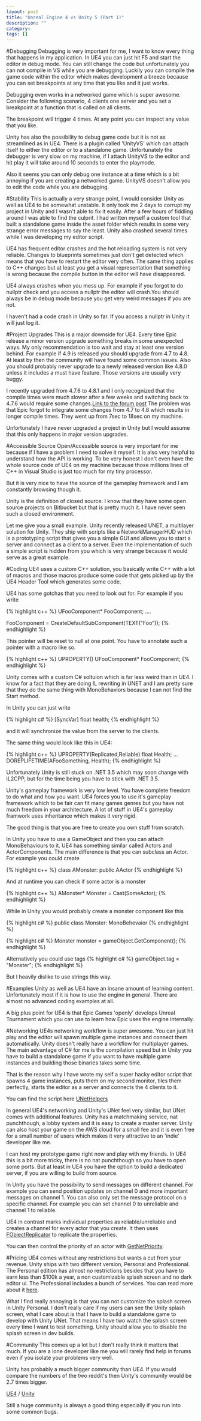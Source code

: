 ```yaml
---
layout: post
title: "Unreal Engine 4 vs Unity 5 (Part 1)"
description: ""
category:
tags: []
---
```


#Debugging
Debugging is very important for me, I want to know every thing that happens in my application.
In UE4 you can just hit F5 and start the editor in debug mode. You can still change the code but unfortunately you can not compile in VS while you are debugging. Luckily you can compile the game code within the editor which makes development a breeze because you can set breakpoints at any time that you like and it just works.

Debugging even works in a networked game which is super awesome. Consider the following scenario, 4 clients one server and you set a breakpoint at a function that is called on all clients.

The breakpoint will trigger 4 times. At any point you can inspect any value that you like.

Unity has also the possibility to debug game code but it is not as streamlined as in UE4. There is a plugin called 'UnityVS' which can attach itself to either the editor or to a standalone game. Unfortunately the debugger is very slow on my machine, if I attach UnityVS to the editor and hit play it will take around 10 seconds to enter the playmode.

Also it seems you can only debug one instance at a time which is a bit annoying if you are creating a networked game. UnityVS doesn't allow you to edit the code while you are debugging.

#Stability
This is actually a very strange point, I would consider Unity as well as UE4 to be somewhat unstable. It only took me 2 days to corrupt my project in Unity and I wasn't able to fix it easily. After a few hours of fiddling around I was able to find the culprit. I had written myself a custom tool that built a standalone game inside the asset folder which results in some very strange error messages to say the least.
Unity also crashed several times while I was developing my editor script.

UE4 has frequent editor crashes and the hot reloading system is not very reliable. Changes to blueprints sometimes just don't get detected which means that you have to restart the editor very often. The same thing applies to C++ changes but at least you get a visual representation that something is wrong because the compile button in the editor will have disappeared.

UE4 always crashes when you mess up. For example if you forgot to do nullptr check and you access a nullptr the editor will crash.You should always be in debug mode because you get very weird messages if you are not.

I haven't had a code crash in Unity so far. If you access a nullptr in Unity it will just log it.

#Project Upgrades
This is a major downside for UE4. Every time Epic release a minor version upgrade something breaks in some unexpected ways. My only recommendation is too wait and stay at least one version behind. For example if 4.9 is released you should upgrade from 4.7 to 4.8. At least by then the community will have found some common issues. Also you should probably never upgrade to a newly released version like 4.8.0 unless it includes a must have feature. Those versions are usually very
buggy.

I recently upgraded from 4.7.6 to 4.8.1 and I only recognized that the compile times were much slower after a few weeks and switching back to 4.7.6 would require some changes.[Link to the forum post](https://forums.unrealengine.com/showthread.php?75217-Slower-build-times-in-4-8)
The problem was that Epic forgot to integrate some changes from 4.7 to 4.8 which results in longer compile times. They went up from 7sec to 18sec on my machine.

Unfortunately I have never upgraded a project in Unity but I would assume that this only happens in major version upgrades.

#Accessible Source
Open/Accessible source is very important for me because if I have a problem I need to solve it myself. It is also very helpful to understand how the API is working. To be very honest I don't even have the whole source code of UE4 on my machine because those millions lines of C++ in Visual Studio is just too much for my tiny processor.

But it is very nice to have the source of the gameplay framework and I am constantly browsing though it.

Unity is the definition of closed source. I know that they have some open source projects on Bitbucket but that is pretty much it. I have never seen such a closed environment.

Let me give you a small example. Unity recently released UNET, a multilayer solution for Unity. They ship with scripts like a NetworkManagerHUD which is a prototyping script that gives you a simple GUI and allows you to start a server and connect as a client to a server. Even the implementation of such a simple script is hidden from you which is very strange because it would serve as a great example.

#Coding
UE4 uses a custom C++ solution, you basically write C++ with a lot of macros and those macros produce some code that gets picked up by the UE4 Header Tool which generates some code.

UE4 has some gotchas that you need to look out for. For example if you write

{% highlight c++ %}
UFooComponent* FooComponent;
....

FooComponent = CreateDefaultSubComponent(TEXT("Foo"));
{% endhighlight %}

This pointer will be reset to null at one point. You have to annotate such a pointer with a macro like so.

{% highlight c++ %}
UPROPERTY()
UFooComponent* FooComponent;
{% endhighlight %}

Unity comes with a custom C# soltuion which is far less weird than in UE4. I know for a fact that they are doing IL rewriting in UNET and I am pretty sure that they do the same thing with MonoBehaviors because I can not find the Start method.

In Unity you can just write

{% highlight c# %}
[SyncVar]
float health;
{% endhighlight %}

and it will synchronize the value from the server to the clients.

The same thing would look like this in UE4:

{% highlight c++ %}
UPROPERTY(Replicated,Reliable)
float Health;
...
DOREPLIFETIME(AFooSomething, Health);
{% endhighlight %}

Unfortunately Unity is still stuck on .NET 3.5 which may soon change with IL2CPP, but for the time being you have to stick with .NET 3.5.

Unity's gameplay framework is very low level. You have complete freedom to do what and how you want. UE4 forces you to use it's gameplay framework which to be fair can fit many games genres but you have not much freedom in your architecture. A lot of stuff in UE4's gameplay framwork uses inheritance which makes it very rigid.

The good thing is that you are free to create you own stuff from scratch.

In Unity you have to use a GameObject and then you can attach MonoBehaviours to it. UE4 has something similar called Actors and ActorComponents. The main difference is that you can subclass an Actor. For example you could create 

{% highlight c++ %}
  class AMonster: public AActor
{% endhighlight %}

And at runtime you can check if some actor is a monster

{% highlight c++ %}
  AMonster* Monster = Cast<AMonster>(SomeActor);
{% endhighlight %}

While in Unity you would probably create a monster component like this

{% highlight c# %}
public class Monster: MonoBehevaior
{% endhighlight %}


{% highlight c# %}
Monster monster = gameObject.GetComponent<Monster>();
{% endhighlight %}

Alternatively you could use tags 
{% highlight c# %}
gameObject.tag = "Monster";
{% endhighlight %}

But I heavily dislike to use strings this way.

#Examples
Unity as well as UE4 have an insane amount of learning content. Unfortunately most if it is how to use the engine in general. There are almost no advanced coding examples at all.

A big plus point for UE4 is that Epic Games 'openly' develops Unreal Tournament which you can use to learn how Epic uses the engine internally.

#Networking
UE4s networking workflow is super awesome. You can just hit play and the editor will spawn multiple game instances and connect them automatically. Unity doesn't really have a workflow for multiplayer games. The main advantage of C# for me is the compilation speed but in Unity you have to build a standalone game if you want to have multiple game instances and building those binaries takes some time.

That is the reason why I have wrote my self a super hacky editor script that spawns 4 game instances, puts them on my second monitor, tiles them perfectly, starts the editor as a server and connects the 4 clients to it.

You can find the script here [UNetHelpers](https://github.com/MaikKlein/UNetHelpers)

In general UE4's networking and Unity's UNet feel very similar, but UNet comes with additional features. Unity has a matchmaking service, nat punchthough, a lobby system and it is easy to create a master server. Unity can also host your game on the AWS cloud for a small fee and it is even free for a small number of users which makes it very attractive to an 'indie' developer like me. 

I can host my prototype game right now and play with my friends. In UE4 this is a bit more tricky, there is no nat punchthough so you have to open some ports. But at least in UE4 you have the option to build a dedicated server, if you are willing to build from source.

In Unity you have the possibility to send messages on different channel. For example you can send position updates on channel 0 and more important messages on channel 1. You can also only set the message protocol on a specific channel. For example you can set channel 0 to unreliable and channel 1 to reliable. 

UE4 in contrast marks individual properties as reliable/unreliable and creates a channel for every actor that you create. It then uses [FObjectReplicator](https://docs.unrealengine.com/latest/INT/API/Runtime/Engine/Net/FObjectReplicator/index.html) to replicate the properties.

You can then control the priority of an actor with [GetNetPriority](https://docs.unrealengine.com/latest/INT/API/Runtime/Engine/GameFramework/AActor/GetNetPriority/2/index.html).

#Pricing 
UE4 comes without any restrictions but wants a cut from your revenue. Unity ships with two different version, Personal and Professional. The Personal edition has almost no restrictions besides that you have to earn less than $100k a year, a non customizable splash screen and no dark editor ui. The Professional includes a bunch of services. You can read more about it [here](https://unity3d.com/get-unity).

What I find really annoying is that you can not customize the splash screen in Unity Personal. I don't really care if my users can see the Unity splash screen, what I care about is that I have to build a standalone game to develop with Unity UNet. That means I have two watch the splash screen every time I want to test something. Unity should allow you to disable the splash screen in dev builds.

#Community
This comes up a lot but I don't really think it matters that much. If you are a lone developer like me you will rarely find help in forums even if you isolate your problems very well.

Unity has probably a much bigger community than UE4. If you would compare the numbers of the two reddit's then Unity's community would be 2.7 times bigger.

[UE4](https://www.reddit.com/r/unrealengine) / [Unity](https://www.reddit.com/r/unity3d)

Still a huge community is always a good thing especially if you run into some common bugs.

